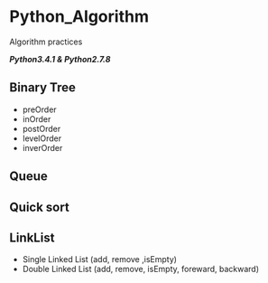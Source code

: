 # Python_Algorithm
Algorithm practices

***Python3.4.1 & Python2.7.8***

## Binary Tree

* preOrder
* inOrder
* postOrder
* levelOrder
* inverOrder

## Queue

## Quick sort

## LinkList

* Single Linked List (add, remove ,isEmpty)
* Double Linked List (add, remove, isEmpty, foreward, backward)
